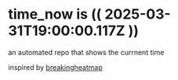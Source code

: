 # time_now is (( 2025-03-31T19:00:00.117Z ))

an automated repo that shows the currnent time

inspired by [breakingheatmap](https://github.com/breakingheatmap/breakingheatmap)